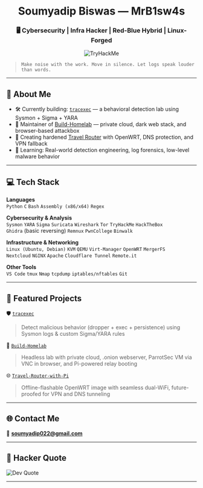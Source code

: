 <h1 align="center">Soumyadip Biswas — MrB1sw4s</h1>
<h3 align="center">🖥️ Cybersecurity | Infra Hacker | Red-Blue Hybrid | Linux-Forged</h3>

<p align="center">
  <img src="https://tryhackme-badges.s3.amazonaws.com/SamSepiol.png" alt="TryHackMe">
</p>

> `Make noise with the work. Move in silence. Let logs speak louder than words.`

---

## 🦾 About Me

- 🛠️ Currently building: [`tracexec`](https://github.com/MrB1sw4s/tracexec) — a behavioral detection lab using Sysmon + Sigma + YARA  
- 📡 Maintainer of [Build-Homelab](https://github.com/MrB1sw4s/Build-Homelab) — private cloud, dark web stack, and browser-based attackbox  
- 📶 Creating hardened [Travel Router](https://github.com/MrB1sw4s/Travel-Router-with-Pi) with OpenWRT, DNS protection, and VPN fallback  
- 🎯 Learning: Real-world detection engineering, log forensics, low-level malware behavior

---

## 💻 Tech Stack

**Languages**  
`Python` `C` `Bash` `Assembly (x86/x64)` `Regex`

**Cybersecurity & Analysis**  
`Sysmon` `YARA` `Sigma` `Suricata` `Wireshark` `Tor` `TryHackMe` `HackTheBox`  
`Ghidra` (basic reversing) `Remnux` `PwnCollege` `Binwalk`

**Infrastructure & Networking**  
`Linux (Ubuntu, Debian)` `KVM` `QEMU` `Virt-Manager` `OpenWRT` `MergerFS`  
`Nextcloud` `NGINX` `Apache` `Cloudflare Tunnel` `Remote.it`

**Other Tools**  
`VS Code` `tmux` `Nmap` `tcpdump` `iptables/nftables` `Git`

---

## 🔎 Featured Projects

🛡️ [`tracexec`](https://github.com/MrB1sw4s/tracexec)  
> Detect malicious behavior (dropper + exec + persistence) using Sysmon logs & custom Sigma/YARA rules

🧱 [`Build-Homelab`](https://github.com/MrB1sw4s/Build-Homelab)  
> Headless lab with private cloud, .onion webserver, ParrotSec VM via VNC in browser, and Pi-powered relay booting

🌐 [`Travel-Router-with-Pi`](https://github.com/MrB1sw4s/Travel-Router-with-Pi)  
> Offline-flashable OpenWRT image with seamless dual-WiFi, future-proofed for VPN and DNS tunneling

---

## 🌐 Contact Me
 
📧 **soumyadip022@gmail.com**

---

## 🧠 Hacker Quote

![Dev Quote](https://quotes-github-readme.vercel.app/api?type=horizontal&theme=tokyonight)

---

